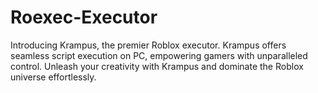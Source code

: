 # Roexec-Executor
Introducing Krampus, the premier Roblox executor. Krampus offers seamless script execution on PC, empowering gamers with unparalleled control. Unleash your creativity with Krampus and dominate the Roblox universe effortlessly.
